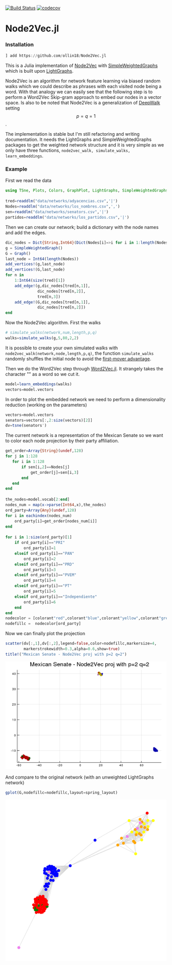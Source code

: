 [![Build Status](https://travis-ci.com/ollin18/Node2Vec.jl.svg?branch=master)](https://travis-ci.com/ollin18/Node2Vec.jl)
[![codecov](https://codecov.io/gh/ollin18/Node2Vec.jl/branch/master/graph/badge.svg)](https://codecov.io/gh/ollin18/Node2Vec.jl)

# Node2Vec.jl

### Installation

```julia
] add https://github.com/ollin18/Node2Vec.jl
```

This is a Julia implementation of [Node2Vec](https://cs.stanford.edu/people/jure/pubs/node2vec-kdd16.pdf) with [SimpleWeightedGraphs](https://github.com/JuliaGraphs/SimpleWeightedGraphs.jl) which is built upon [LightGraphs](https://github.com/JuliaGraphs/LightGraphs.jl).

Node2Vec is an algorithm for network feature learning via biased random walks which we could describe as phrases with each visited node being a word. With that analogy we can easily see that the following step is to perform a Word2Vec Skip-gram approach to embed our nodes in a vector space. Is also to be noted that Node2Vec is a generalization of [DeepWalk](https://arxiv.org/pdf/1403.6652.pdf) setting $$p=q=1$$.

The implementation is stable but I'm still refactoring and writing documentation. It needs the LightGraphs and SimpleWeightedGraphs packages to get the weighted network structure and it is  very simple as we only have three functions, `node2vec_walk, simulate_walks, learn_embeddings`.

### Example

First we read the data

```julia
using TSne, Plots, Colors, GraphPlot, LightGraphs, SimpleWeightedGraphs,DelimitedFiles, StatsBase, Node2Vec

tred=readdlm("data/networks/adyacencias.csv",'|')
Nodes=readdlm("data/networks/los_nombres.csv",',')
sen=readdlm("data/networks/senators.csv",'|')
partidos=readdlm("data/networks/los_partidos.csv",'|')
```

Then we can create our network; build a dictionary with the node names and add the edges.

```julia
dic_nodes = Dict{String,Int64}(Dict(Nodes[i]=>i for i in 1:length(Nodes)))
g = SimpleWeightedGraph()
G = Graph()
last_node = Int64(length(Nodes))
add_vertices!(g,last_node)
add_vertices!(G,last_node)
for n in
    1:Int64(size(tred)[1])
    add_edge!(g,dic_nodes[tred[n,1]],
              dic_nodes[tred[n,2]],
              tred[n,3])
    add_edge!(G,dic_nodes[tred[n,1]],
              dic_nodes[tred[n,2]])
end
```

Now the Node2Vec algorithm. First the walks

```julia
# simulate_walks(network,num,length,p,q)
walks=simulate_walks(g,5,80,2,2)
```

It is possible to create your own simulated walks with `node2vec_walk(network,node,length,p,q)`, the function `simulate_walks` randomly shuffles the initial node to avoid the [first-mover advantage](https://journals.aps.org/pre/abstract/10.1103/PhysRevE.95.052301).

Then we do the Word2Vec step through [Word2Vec.jl](https://github.com/JuliaText/Word2Vec.jl). It strangely takes the character "</s>" as a word so we cut it.

```julia
model=learn_embeddings(walks)
vectors=model.vectors
```

In order to plot the embedded network we need to perform a dimensionality reduction (working on the parameters)

```julia
vectors=model.vectors
senators=vectors[:,2:size(vectors)[2]]
dv=tsne(senators')
```

The current network is a representation of the Mexican Senate so we want to color each node projection by their party affiliation.

```julia
get_order=Array{String}(undef,128)
for j in 1:128
   for i in 1:128
       if sen[i,2]==Nodes[j]
           get_order[j]=sen[i,3]
       end
   end
end

the_nodes=model.vocab[2:end]
nodes_num = map(x->parse(Int64,x),the_nodes)
ord_party=Array{Any}(undef,128)
for i in eachindex(nodes_num)
    ord_party[i]=get_order[nodes_num[i]]
end

for i in 1:size(ord_party)[1]
    if ord_party[i]=="PRI"
        ord_party[i]=1
    elseif ord_party[i]=="PAN"
        ord_party[i]=2
    elseif ord_party[i]=="PRD"
        ord_party[i]=3
    elseif ord_party[i]=="PVEM"
        ord_party[i]=4
    elseif ord_party[i]=="PT"
        ord_party[i]=5
    elseif ord_party[i]=="Independiente"
        ord_party[i]=6
    end
end
nodecolor = [colorant"red",colorant"blue",colorant"yellow",colorant"green",colorant"orange",colorant"violet"]
nodefillc =  nodecolor[ord_party]
```

Now we can finally plot the projection

```julia
scatter(dv[:,1],dv[:,2],legend=false,color=nodefillc,markersize=4,
        markerstrokewidth=0.3,alpha=0.6,show=true)
title!("Mexican Senate - Node2Vec proj with p=2 q=2")
```
![](data/figs/node2vecp2q2.png)

And compare to the original network (with an unweighted LightGraphs network)

```julia
gplot(G,nodefillc=nodefillc,layout=spring_layout)
```
![](data/figs/network.png)


